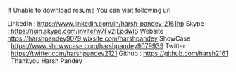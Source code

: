 If Unable to download resume You can visit following url

LinkedIn : https://www.linkedin.com/in/harsh-pandey-2161hp
Skype : https://join.skype.com/invite/w7Fv2iEpdwlS
Website : https://harshpandey9079.wixsite.com/harshpandey
ShowCase : https://www.showwcase.com/harshpandey9079939
Twitter : https://twitter.com/harshpandey2121
Github : https://github.com/harsh2161
 
Thankyou
Harsh Pandey
